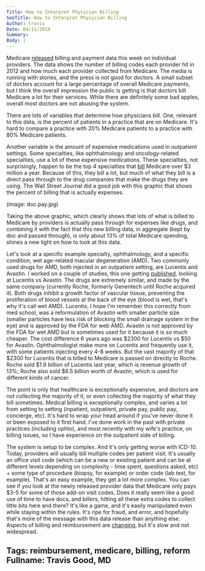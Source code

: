 ```yaml
---
Title: How to Interpret Physician Billing
SeoTitle: How to Interpret Physician Billing
Author: travis
Date: 04/11/2014
Summary: 
Body: |
---
```

Medicare [released](https://www.cms.gov/Research-Statistics-Data-and-Systems/Statistics-Trends-and-Reports/Medicare-Provider-Charge-Data/Physician-and-Other-Supplier.html) billing and payment data this week on individual providers. The data shows the number of billing codes each provider hit in 2012 and how much each provider collected from Medicare. The media is running with stories, and the press is not good for doctors. A small subset of doctors account for a large percentage of overall Medicare payments, but I think the overall impression the public is getting is that doctors bill Medicare a lot for their services. While there are definitely some bad apples, overall most doctors are not abusing the system.

There are lots of variables that determine how physicians bill. One, relevant to this data, is the percent of patients in a practice that are on Medicare. It's hard to compare a practice with 20% Medicare patients to a practice with 80% Medicare patients.

Another variable is the amount of expensive medications used in outpatient settings. Some specialties, like ophthalmology and oncology-related specialties, use a lot of these expensive medications. These specialties, not surprisingly, happen to be the top 4 specialties that [bill](http://www.marketplace.org/topics/health-care/these-are-highest-paid-doctors-medicare) Medicare over $3 million a year. Because of this, they bill a lot, but much of what they bill is a direct pass through to the drug companies that make the drugs they are using. The Wall Street Journal did a good job with this graphic that shows the percent of billing that is actually expenses.

(image: doc.pay.jpg)

Taking the above graphic, which clearly shows that lots of what is billed to Medicare by providers is actually pass through for expenses like drugs, and combining it with the fact that this new billing data, in aggregate (kept by doc and passed through), is only about 13% of total Medicare spending, shines a new light on how to look at this data.

Let's look at a specific example specialty, ophthalmology, and a specific condition, wet age-related macular degeneration (AMD). Two commonly used drugs for AMD, both injected in an outpatient setting, are Lucentis and Avastin. I worked on a couple of studies, this one getting [published](http://www.ncbi.nlm.nih.gov/pubmed/20702430), looking at Lucentis vs Avastin. The drugs are extremely similar, and made by the same company (currently Roche, formerly Genentech until Roche acquired it). Both drugs inhibit a growth factor of vascular tissue, preventing the proliferation of blood vessels at the back of the eye (blood is wet, that's why it's call wet AMD). Lucentis, I hope I'm remember this correctly from med school, was a reformulation of Avastin with smaller particle size (smaller particles have less risk of blocking the small drainage system in the eye) and is approved by the FDA for web AMD. Avastin is not approved by the FDA for wet AMD but is sometimes used for it because it is so much cheaper. The cost difference 6 years ago was $2300 for Lucentis vs $50 for Avastin. Ophthalmologist make more on Lucentis and frequently use it, with some patients injecting every 4-8 weeks. But the vast majority of that $2300 for Lucentis that is billed to Medicare is passed on directly to Roche. Roche sold $1.9 billion of Lucentis last year, which is revenue growth of 13%; Roche also sold $6.5 billion worth of Avastin, which is used for different kinds of cancer.

The point is only that healthcare is exceptionally expensive, and doctors are not collecting the majority of it, or even collecting the majority of what they bill sometimes. Medical billing is exceptionally complex, and varies a lot from setting to setting (inpatient, outpatient, private pay, public pay, concierge, etc). It's hard to wrap your head around if you've never done it or been exposed to it first hand. I've done work in the past with private practices (including ophto), and most recently with my wife's practice, on billing issues, so I have experience on the outpatient side of billing.

The system is setup to be complex. And it's only getting worse with ICD-10. Today, providers will usually bill multiple codes per patient visit. It's usually an office visit code (which can be a new or existing patient and can be at different levels depending on complexity - time spent, questions asked, etc) + some type of procedure (biopsy, for example) or order code (lab test, for example). That's an easy example, they get a lot more complex. You can see if you look at the newly released provider data that Medicare only pays $3-5 for some of those add-on visit codes. Does it really seem like a good use of time to have docs, and billers, hitting all these extra codes to collect little bits here and there? It's like a game, and it's easily manipulated even while staying within the rules. It's ripe for fraud, and error, and hopefully that's more of the message with this data release than anything else. Aspects of billing and reimbursement are [changing](/blog/changing-reimbursement-means-new-opportunities/), but it's slow and not widespread.

Tags: reimbursement, medicare, billing, reform
Fullname: Travis Good, MD
---
